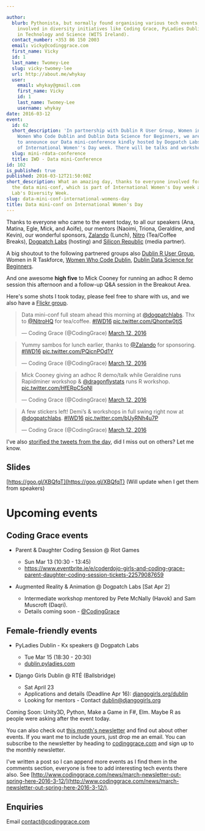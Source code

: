 ```yaml
---

author:
  blurb: Pythonista, but normally found organising various tech events, and now heavily
    involved in diversity initiatives like Coding Grace, PyLadies Dublin, and Women
    in Technology and Science (WITS Ireland).
  contact_number: +353 86 150 2003
  email: vicky@codinggrace.com
  first_name: Vicky
  id: 1
  last_name: Twomey-Lee
  slug: vicky-twomey-lee
  url: http://about.me/whykay
  user:
    email: whykay@gmail.com
    first_name: Vicky
    id: 1
    last_name: Twomey-Lee
    username: whykay
date: 2016-03-12
event:
  id: 62
  short_description: 'In partnership with Dublin R User Group, Women in R Taskforce,
    Women Who Code Dublin and Dublin Data Science for Beginners, we are delighted
    to announce our Data mini-conference kindly hosted by Dogpatch Labs in celebration
    of International Women''s Day week. There will be talks and workshops. '
  slug: mini-rdata-conference
  title: IWD - Data mini-Conference
id: 102
is_published: true
published: 2016-03-12T21:50:00Z
short_description: What an amazing day, thanks to everyone involved for making to
  the data mini-conf, which is part of International Women's Day week and Dogpatch
  Lab's Diversity Week.
slug: data-mini-conf-international-womens-day
title: Data mini-conf on International Women's Day
---
```


Thanks to everyone who came to the event today, to all our speakers (Ana, Matina, Egle, Mick, and Aoife), our mentors (Naoimi, Triona, Geraldine, and Kevin), our wonderful sponsors, [Zalando](https://tech.zalando.com/) (Lunch), [Nitro](https://www.gonitro.com/) (Tea/Coffee Breaks), [Dogpatch Labs]() (hosting) and [Silicon Republic](https://www.siliconrepublic.com/) (media partner).

A big shoutout to the following partnered groups also [Dublin R User Group](http://www.meetup.com/DublinR/), Women in R Taskforce, [Women Who Code Dublin](http://www.meetup.com/Women-Who-Code-Dublin/), [Dublin Data Science for Beginners](http://www.meetup.com/Dublin-Data-Science-Beginners-Meetup/).

And one awesome **high five** to Mick Cooney for running an adhoc R demo session this afternoon and a follow-up Q&A session in the Breakout Area.

Here's some shots I took today, please feel free to share with us, and we also have a [Flickr group](https://www.flickr.com/groups/codinggrace).

<blockquote class="twitter-tweet" data-lang="en"><p lang="en" dir="ltr">Data mini-conf full steam ahead this morning at <a href="https://twitter.com/dogpatchlabs">@dogpatchlabs</a>. Thx to <a href="https://twitter.com/NitroHQ">@NitroHQ</a> for tea/coffee. <a href="https://twitter.com/hashtag/IWD16?src=hash">#IWD16</a> <a href="https://t.co/Qhontw0tjS">pic.twitter.com/Qhontw0tjS</a></p>&mdash; Coding Grace (@CodingGrace) <a href="https://twitter.com/CodingGrace/status/708629902430494721">March 12, 2016</a></blockquote>

<blockquote class="twitter-tweet" data-lang="en"><p lang="en" dir="ltr">Yummy sambos for lunch earlier, thanks to <a href="https://twitter.com/Zalando">@Zalando</a> for sponsoring. <a href="https://twitter.com/hashtag/IWD16?src=hash">#IWD16</a> <a href="https://t.co/PQicnPOd1Y">pic.twitter.com/PQicnPOd1Y</a></p>&mdash; Coding Grace (@CodingGrace) <a href="https://twitter.com/CodingGrace/status/708663099633573888">March 12, 2016</a></blockquote>

<blockquote class="twitter-tweet" data-lang="en"><p lang="en" dir="ltr">Mick Cooney giving an adhoc R demo/talk while Geraldine runs Rapidminer workshop &amp; <a href="https://twitter.com/dragonflystats">@dragonflystats</a> runs R workshop. <a href="https://t.co/HfERpC5qNl">pic.twitter.com/HfERpC5qNl</a></p>&mdash; Coding Grace (@CodingGrace) <a href="https://twitter.com/CodingGrace/status/708665427254251520">March 12, 2016</a></blockquote>

<blockquote class="twitter-tweet" data-lang="en"><p lang="en" dir="ltr">A few stickers left! Demi’s &amp; workshops in full swing right now at <a href="https://twitter.com/dogpatchlabs">@dogpatchlabs</a>. <a href="https://twitter.com/hashtag/IWD16?src=hash">#IWD16</a> <a href="https://t.co/bUyRNh4u7P">pic.twitter.com/bUyRNh4u7P</a></p>&mdash; Coding Grace (@CodingGrace) <a href="https://twitter.com/CodingGrace/status/708666162415071232">March 12, 2016</a></blockquote>
<script async src="//platform.twitter.com/widgets.js" charset="utf-8"></script>

I've also [storified the tweets from the day](https://storify.com/whykay/coding-grace-data-mini-conf-2016), did I miss out on others? Let me know.

## Slides
[https://goo.gl/XBQfqT](https://goo.gl/XBQfqT) (Will update when I get them from speakers)

# Upcoming events
## Coding Grace events
* Parent & Daughter Coding Session @ Riot Games
	* Sun Mar 13 (10:30 - 13:45)
	* https://www.eventbrite.ie/e/coderdojo-girls-and-coding-grace-parent-daughter-coding-session-tickets-22579087659

* Augmented Reality & Animation @ Dogpatch Labs [Sat Apr 2]
	* Intermediate workshop mentored by Pete McNally (Havok) and Sam Muscroft (Daqri).
	* Details coming soon - [@CodingGrace](http://codinggrace.com)

## Female-friendly events
* PyLadies Dublin - Kx speakers @ Dogpatch Labs
	* Tue Mar 15 (18:30 - 20:30)
	* [dublin.pyladies.com](http://dublin.pyladies.com)

* Django Girls Dublin @ RTÉ (Ballsbridge)
	* Sat April 23
	* Applications and details (Deadline Apr 16): [djangogirls.org/dublin](https://djangogirls.org/dublin)
	* Looking for mentors - Contact <a href="mailto:dublin@djangogirls.org">dublin@djangogirls.org</a> 


Coming Soon: Unity3D, Python, Make a Game in F#, Elm. Maybe R as people were asking after the event today.

You can also check out [this month's newsletter](http://eepurl.com/bTcW6X) and find out about other events. If you want me to include yours, just drop me an email. You can subscribe to the newsletter by heading to [codinggrace.com](http://codinggrace.com) and sign up to the monthly newsletter.

I've written a post so I can append more events as I find them in the comments section, everyone is free to add interesting tech events there also. See [http://www.codinggrace.com/news/march-newsletter-out-spring-here-2016-3-12/](http://www.codinggrace.com/news/march-newsletter-out-spring-here-2016-3-12/).

## Enquiries
Email <a href="mailto:contact@codinggrace.com">contact@codinggrace.com</a>